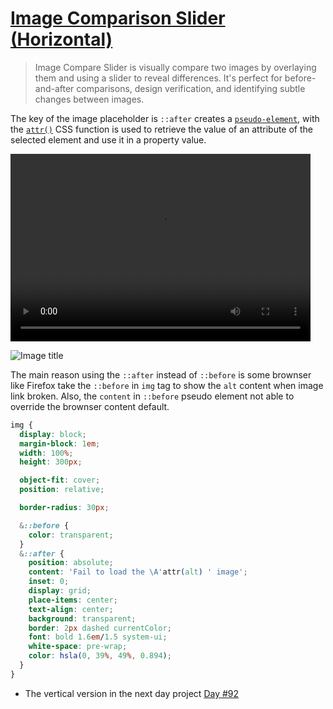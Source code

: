 # [Image Comparison Slider (Horizontal)](https://www.w3schools.com/howto/howto_js_image_comparison.asp)

> Image Compare Slider is visually compare two images by overlaying them and using a slider to reveal differences. It's perfect for before-and-after comparisons, design verification, and identifying subtle changes between images.

The key of the image placeholder is `::after` creates a [`pseudo-element`](https://developer.mozilla.org/en-US/docs/Web/CSS/Pseudo-elements), with the [`attr()`](https://developer.mozilla.org/en-US/docs/Web/CSS/attr) CSS function is used to retrieve the value of an attribute of the selected element and use it in a property value.

<video width="480" height="300" controls>
  <source src="screenshot.mp4" type="video/mp4">
</video>

![Image title](output.gif)

The main reason using the `::after` instead of `::before` is some brownser like Firefox take the `::before` in `img` tag to show the `alt` content when image link broken. Also, the `content` in `::before` pseudo element not able to override the brownser content default.

```css
img {
  display: block;
  margin-block: 1em;
  width: 100%;
  height: 300px;

  object-fit: cover;
  position: relative;

  border-radius: 30px;

  &::before {
    color: transparent;
  }
  &::after {
    position: absolute;
    content: 'Fail to load the \A'attr(alt) ' image';
    inset: 0;
    display: grid;
    place-items: center;
    text-align: center;
    background: transparent;
    border: 2px dashed currentColor;
    font: bold 1.6em/1.5 system-ui;
    white-space: pre-wrap;
    color: hsla(0, 39%, 49%, 0.894);
  }
}
```

- The vertical version in the next day project [Day #92](../001.Simple%20Validate%20Form%20with%20Vanilla%20JS/)
